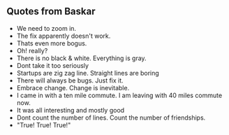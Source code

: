 ## Quotes from Baskar

* We need to zoom in.
* The fix apparently doesn't work.
* Thats even more bogus.
* Oh! really?
* There is no black & white.  Everything is gray.
* Dont take it too seriously
* Startups are zig zag line.  Straight lines are boring
* There will always be bugs.  Just fix it.
* Embrace change.  Change is inevitable.
* I came in with a ten mile commute.  I am leaving with 40 miles commute now.
* It was all interesting and mostly good
* Dont count the number of lines.  Count the number of friendships.
* "True! True! True!"
